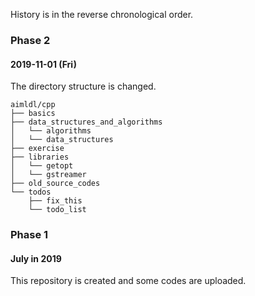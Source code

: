 History is in the reverse chronological order.

### Phase 2
#### 2019-11-01 (Fri)
The directory structure is changed.
```
aimldl/cpp
├── basics
├── data_structures_and_algorithms
│   └── algorithms
│   └── data_structures
├── exercise
├── libraries
│   └── getopt
│   └── gstreamer
├── old_source_codes
└── todos
    ├── fix_this
    └── todo_list
```
### Phase 1
#### July in 2019
This repository is created and some codes are uploaded.
